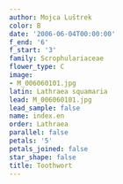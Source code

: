 ```yaml
---
author: Mojca Luštrek
color: B
date: '2006-06-04T00:00:00'
f_end: '6'
f_start: '3'
family: Scrophulariaceae
flower_type: C
image:
- M_006060101.jpg
latin: Lathraea squamaria
lead: M_006060101.jpg
lead_sample: false
name: index.en
order: Lathraea
parallel: false
petals: '5'
petals_joined: false
star_shape: false
title: Toothwort
---
```

